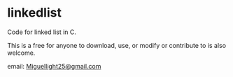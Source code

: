 # linkedlist
Code for linked list in C.

This is a free for anyone to download, use, or modify or contribute to is also welcome.

email: Miguellight25@gmail.com
